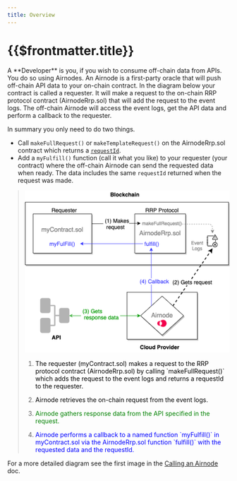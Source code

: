 ```yaml
---
title: Overview
---
```


# {{$frontmatter.title}}

<VersionWarning/>
A **Developer** is you, if you wish to consume off-chain data from APIs. You do
so using Airnodes. An Airnode is a first-party oracle that will push off-chain
API data to your on-chain contract. In the diagram below your contract is called
a requester. It will make a request to the on-chain RRP protocol contract
(AirnodeRrp.sol) that will add the request to the event logs. The off-chain
Airnode will access the event logs, get the API data and perform a callback to
the requester.

In summary you only need to do two things.

- Call `makeFullRequest()` or `makeTemplateRequest()` on the AirnodeRrp.sol
  contract which returns a [`requestId`](../concepts/request.md#requestid).
- Add a `myFulfill()` function (call it what you like) to your requester (your
  contract) where the off-chain Airnode can send the requested data when ready.
  The data includes the same `requestId` returned when the request was made.

> ![call](../assets/images/developer-overview.png)
>
> 1.  <p class="diagram-line" style="color:black;">The requester (myContract.sol) makes a request to the RRP protocol contract (AirnodeRrp.sol) by calling `makeFullRequest()` which adds the request to the event logs and returns a requestId to the requester.</p>
> 2.  <p class="diagram-line" style="color:black;">Airnode retrieves the on-chain request from the event logs.</p>
> 3.  <p class="diagram-line" style="color:green;">Airnode gathers response data from the API specified in the request.</p>
> 4.  <p class="diagram-line" style="color:blue;">Airnode performs a callback to a named function `myFulfill()` in myContract.sol via the AirnodeRrp.sol function `fulfill()` with the requested data and the requestId.</p>

For a more detailed diagram see the first image in the
[Calling an Airnode](./call-an-airnode.md) doc.
